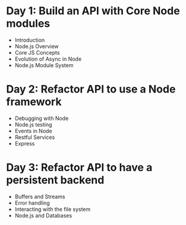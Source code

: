 # Day 1: Build an API with Core Node modules

- Introduction
- Node.js Overview
- Core JS Concepts
- Evolution of Async in Node
- Node.js Module System

# Day 2: Refactor API to use a Node framework

- Debugging with Node
- Node.js testing
- Events in Node
- Restful Services
- Express

# Day 3: Refactor API to have a persistent backend

- Buffers and Streams
- Error handling
- Interacting with the file system
- Node.js and Databases

